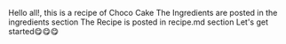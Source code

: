Hello all!, this is a recipe of Choco Cake
The Ingredients are posted in the ingredients section
The Recipe is posted in recipe.md section
Let's get started😋😋😋